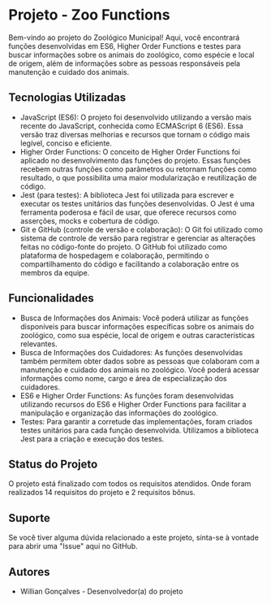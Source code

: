 # Projeto - Zoo Functions

Bem-vindo ao projeto do Zoológico Municipal! Aqui, você encontrará funções desenvolvidas em ES6, Higher Order Functions e testes para buscar informações sobre os animais do zoológico, como espécie e local de origem, além de informações sobre as pessoas responsáveis pela manutenção e cuidado dos animais.

## Tecnologias Utilizadas
- JavaScript (ES6): O projeto foi desenvolvido utilizando a versão mais recente do JavaScript, conhecida como ECMAScript 6 (ES6). Essa versão traz diversas melhorias e recursos que tornam o código mais legível, conciso e eficiente.
- Higher Order Functions: O conceito de Higher Order Functions foi aplicado no desenvolvimento das funções do projeto. Essas funções recebem outras funções como parâmetros ou retornam funções como resultado, o que possibilita uma maior modularização e reutilização de código.
- Jest (para testes): A biblioteca Jest foi utilizada para escrever e executar os testes unitários das funções desenvolvidas. O Jest é uma ferramenta poderosa e fácil de usar, que oferece recursos como asserções, mocks e cobertura de código.
- Git e GitHub (controle de versão e colaboração): O Git foi utilizado como sistema de controle de versão para registrar e gerenciar as alterações feitas no código-fonte do projeto. O GitHub foi utilizado como plataforma de hospedagem e colaboração, permitindo o compartilhamento do código e facilitando a colaboração entre os membros da equipe.

## Funcionalidades
- Busca de Informações dos Animais: Você poderá utilizar as funções disponíveis para buscar informações específicas sobre os animais do zoológico, como sua espécie, local de origem e outras características relevantes.
- Busca de Informações dos Cuidadores: As funções desenvolvidas também permitem obter dados sobre as pessoas que colaboram com a manutenção e cuidado dos animais no zoológico. Você poderá acessar informações como nome, cargo e área de especialização dos cuidadores.
- ES6 e Higher Order Functions: As funções foram desenvolvidas utilizando recursos do ES6 e Higher Order Functions para facilitar a manipulação e organização das informações do zoológico.
- Testes: Para garantir a corretude das implementações, foram criados testes unitários para cada função desenvolvida. Utilizamos a biblioteca Jest para a criação e execução dos testes.

## Status do Projeto
O projeto está finalizado com todos os requisitos atendidos. Onde foram realizados 14 requisitos do projeto e 2 requisitos bônus.

## Suporte
Se você tiver alguma dúvida relacionado a este projeto, sinta-se à vontade para abrir uma "Issue" aqui no GitHub.

## Autores
- Willian Gonçalves - Desenvolvedor(a) do projeto

<!-- # :construction: README em construção ! :construction:
Olá, Tryber!
Esse é apenas um arquivo inicial para o README do seu projeto.
É essencial que você preencha esse documento por conta própria, ok?
Não deixe de usar nossas dicas de escrita de README de projetos, e deixe sua criatividade brilhar!
:warning: IMPORTANTE: você precisa deixar nítido:
- quais arquivos/pastas foram desenvolvidos por você; 
- quais arquivos/pastas foram desenvolvidos por outra pessoa estudante;
- quais arquivos/pastas foram desenvolvidos pela Trybe.
-->